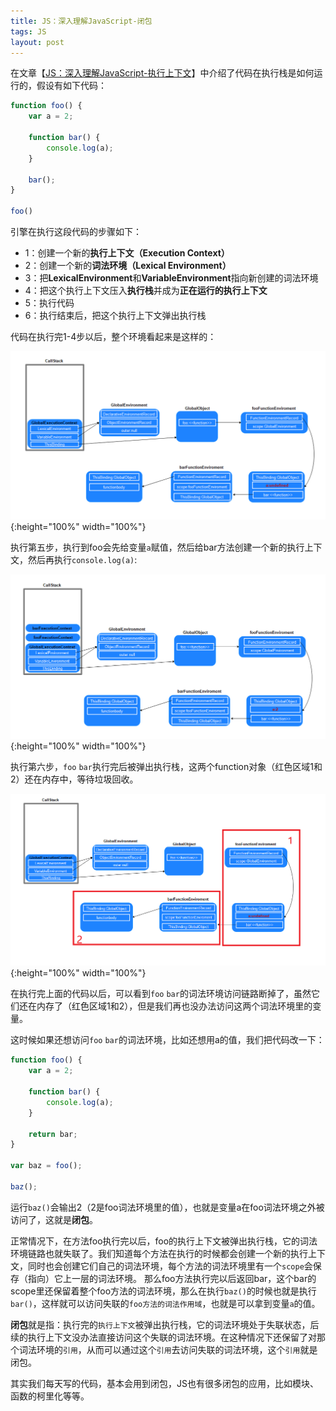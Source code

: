 ```yaml
---
title: JS：深入理解JavaScript-闭包
tags: JS
layout: post
---
```


在文章【[JS：深入理解JavaScript-执行上下文](https://limeii.github.io/2019/05/js-execution-context/)】中介绍了代码在执行栈是如何运行的，假设有如下代码：
```js
function foo() {
    var a = 2;

    function bar() {
        console.log(a);
    }

    bar();
}

foo()
```

引擎在执行这段代码的步骤如下：
- 1：创建一个新的**执行上下文（Execution Context）**
- 2：创建一个新的**词法环境（Lexical Environment）**
- 3：把**LexicalEnvironment**和**VariableEnvironment**指向新创建的词法环境
- 4：把这个执行上下文压入**执行栈**并成为**正在运行的执行上下文**
- 5：执行代码
- 6：执行结束后，把这个执行上下文弹出执行栈

代码在执行完1-4步以后，整个环境看起来是这样的：

![js-closures](/assets/images/posts/js/js-closures01.png){:height="100%" width="100%"}

执行第五步，执行到foo会先给变量```a```赋值，然后给bar方法创建一个新的执行上下文，然后再执行```console.log(a)```:

![js-closures](/assets/images/posts/js/js-closures02.png){:height="100%" width="100%"}

执行第六步，```foo``` ```bar```执行完后被弹出执行栈，这两个function对象（红色区域1和2）还在内存中，等待垃圾回收。

![js-closures](/assets/images/posts/js/js-closures03.png){:height="100%" width="100%"}

在执行完上面的代码以后，可以看到```foo``` ```bar```的词法环境访问链路断掉了，虽然它们还在内存了（红色区域1和2），但是我们再也没办法访问这两个词法环境里的变量。


这时候如果还想访问```foo``` ```bar```的词法环境，比如还想用a的值，我们把代码改一下：

```js
function foo() {
    var a = 2;

    function bar() {
        console.log(a);
    }

    return bar;
}

var baz = foo();

baz();
```

运行```baz()```会输出2（2是foo词法环境里的值），也就是变量a在foo词法环境之外被访问了，这就是**闭包**。


正常情况下，在方法foo执行完以后，foo的执行上下文被弹出执行栈，它的词法环境链路也就失联了。我们知道每个方法在执行的时候都会创建一个新的执行上下文，同时也会创建它们自己的词法环境，每个方法的词法环境里有一个```scope```会保存（指向）它上一层的词法环境。 那么foo方法执行完以后返回bar，这个bar的scope里还保留着整个foo方法的词法环境，那么在执行```baz()```的时候也就是执行```bar()```，这样就可以访问失联的```foo方法的词法作用域```，也就是可以拿到变量```a```的值。


**闭包**就是指：执行完的```执行上下文```被弹出执行栈，它的词法环境处于失联状态，后续的执行上下文没办法直接访问这个失联的词法环境。在这种情况下还保留了对那个词法环境的```引用```，从而可以通过这个```引用```去访问失联的词法环境，这个```引用```就是闭包。


其实我们每天写的代码，基本会用到闭包，JS也有很多闭包的应用，比如模块、函数的柯里化等等。